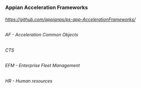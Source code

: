### Appian Acceleration Frameworks
###### https://github.com/appianps/ps-app-AccelerationFrameworks/


###### AF - Acceleration Common Objects

###### CTS 

###### EFM - Enterprise Fleet Management

###### HR - Human resources

